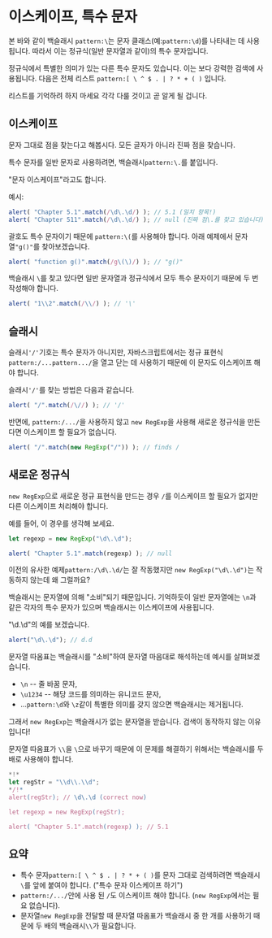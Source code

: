 
# 이스케이프, 특수 문자

본 바와 같이 백슬래시 `pattern:\`는 문자 클래스(예:`pattern:\d`)를 나타내는 데 사용됩니다. 따라서 이는 정규식(일반 문자열과 같이)의 특수 문자입니다.

정규식에서 특별한 의미가 있는 다른 특수 문자도 있습니다. 이는 보다 강력한 검색에 사용됩니다. 다음은 전체 리스트 `pattern:[ \ ^ $ . | ? * + ( )` 입니다.

리스트를 기억하려 하지 마세요 각각 다룰 것이고 곧 알게 될 겁니다.

## 이스케이프

문자 그대로 점을 찾는다고 해봅시다. 모든 글자가 아니라 진짜 점을 찾습니다.

특수 문자를 일반 문자로 사용하려면, 백슬래시`pattern:\.`를 붙입니다.

"문자 이스케이프"라고도 합니다.

예시:
```js run
alert( "Chapter 5.1".match(/\d\.\d/) ); // 5.1 (일치 항목!)
alert( "Chapter 511".match(/\d\.\d/) ); // null (진짜 점\.를 찾고 있습니다)
```

괄호도 특수 문자이기 때문에 `pattern:\(`를 사용해야 합니다. 아래 예제에서 문자열`"g()"`를 찾아보겠습니다.

```js run
alert( "function g()".match(/g\(\)/) ); // "g()"
```

백슬래시 `\`를 찾고 있다면 일반 문자열과 정규식에서 모두 특수 문자이기 때문에 두 번 작성해야 합니다.

```js run
alert( "1\\2".match(/\\/) ); // '\'
```

## 슬래시

슬래시`'/'`기호는 특수 문자가 아니지만, 자바스크립트에서는 정규 표현식`pattern:/...pattern.../`을 열고 닫는 데 사용하기 때문에 이 문자도 이스케이프 해야 합니다.

슬래시`'/'`를 찾는 방법은 다음과 같습니다.

```js run
alert( "/".match(/\//) ); // '/'
```

반면에, `pattern:/.../`을 사용하지 않고 `new RegExp`을 사용해 새로운 정규식을 만든다면 이스케이프 할 필요가 없습니다.

```js run
alert( "/".match(new RegExp("/")) ); // finds /
```

## 새로운 정규식

`new RegExp`으로 새로운 정규 표현식을 만드는 경우 `/`를 이스케이프 할 필요가 없지만 다른 이스케이프 처리해야 합니다.

예를 들어, 이 경우를 생각해 보세요.

```js run
let regexp = new RegExp("\d\.\d");

alert( "Chapter 5.1".match(regexp) ); // null
```

이전의 유사한 예제`pattern:/\d\.\d/`는 잘 작동했지만 `new RegExp("\d\.\d")`는 작동하지 않는데 왜 그럴까요?

백슬래시는 문자열에 의해 "소비"되기 때문입니다. 기억하듯이 일반 문자열에는 `\n`과 같은 각자의 특수 문자가 있으며 백슬래시는 이스케이프에 사용됩니다.

"\d\.\d"의 예를 보겠습니다.

```js run
alert("\d\.\d"); // d.d
```

문자열 따옴표는 백슬래시를 "소비"하여 문자열 마음대로 해석하는데 예시를 살펴보겠습니다.

- `\n` -- 줄 바꿈 문자,
- `\u1234` -- 해당 코드를 의미하는 유니코드 문자,
- ...`pattern:\d`와 `\z`같이 특별한 의미를 갖지 않으면 백슬래시는 제거됩니다.

그래서 `new RegExp`는 백슬래시가 없는 문자열을 받습니다. 검색이 동작하지 않는 이유입니다!

문자열 따옴표가 `\\`을 `\`으로 바꾸기 때문에 이 문제를 해결하기 위해서는 백슬래시를 두 배로 사용해야 합니다.

```js run
*!*
let regStr = "\\d\\.\\d";
*/!*
alert(regStr); // \d\.\d (correct now)

let regexp = new RegExp(regStr);

alert( "Chapter 5.1".match(regexp) ); // 5.1
```

## 요약

- 특수 문자`pattern:[ \ ^ $ . | ? * + ( )`를 문자 그대로 검색하려면 백슬래시`\`를 앞에 붙여야 합니다. ("특수 문자 이스케이프 하기")
- `pattern:/.../`안에 사용 된 `/`도 이스케이프 해야 합니다. (`new RegExp`에서는 필요 없습니다).
- 문자열`new RegExp`을 전달할 때 문자열 따옴표가 백슬래시 중 한 개를 사용하기 때문에 두 배의 백슬래시`\\`가 필요합니다.
